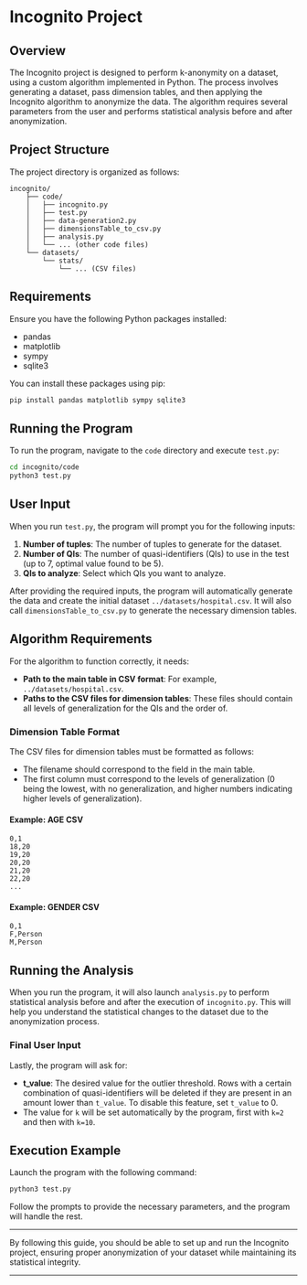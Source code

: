 
# Incognito Project

## Overview
The Incognito project is designed to perform k-anonymity on a dataset, using a custom algorithm implemented in Python. The process involves generating a dataset, pass dimension tables, and then applying the Incognito algorithm to anonymize the data. The algorithm requires several parameters from the user and performs statistical analysis before and after anonymization.

## Project Structure
The project directory is organized as follows:

```
incognito/
    ├── code/
    │   ├── incognito.py
    │   ├── test.py
    │   ├── data-generation2.py
    │   ├── dimensionsTable_to_csv.py
    │   ├── analysis.py
    │   └── ... (other code files)
    └── datasets/
        └── stats/
            └── ... (CSV files)
```

## Requirements
Ensure you have the following Python packages installed:
- pandas
- matplotlib
- sympy
- sqlite3

You can install these packages using pip:
```bash
pip install pandas matplotlib sympy sqlite3
```

## Running the Program
To run the program, navigate to the `code` directory and execute `test.py`:
```bash
cd incognito/code
python3 test.py
```

## User Input
When you run `test.py`, the program will prompt you for the following inputs:
1. **Number of tuples**: The number of tuples to generate for the dataset.
2. **Number of QIs**: The number of quasi-identifiers (QIs) to use in the test (up to 7, optimal value found to be 5).
3. **QIs to analyze**: Select which QIs you want to analyze.


After providing the required inputs, the program will automatically generate the data and create the initial dataset `../datasets/hospital.csv`. It will also call `dimensionsTable_to_csv.py` to generate the necessary dimension tables.

## Algorithm Requirements
For the algorithm to function correctly, it needs:
- **Path to the main table in CSV format**: For example, `../datasets/hospital.csv`.
- **Paths to the CSV files for dimension tables**: These files should contain all levels of generalization for the QIs and the order of.

### Dimension Table Format
The CSV files for dimension tables must be formatted as follows:
- The filename should correspond to the field in the main table.
- The first column must correspond to the levels of generalization (0 being the lowest, with no generalization, and higher numbers indicating higher levels of generalization).

#### Example: AGE CSV
```
0,1
18,20
19,20
20,20
21,20
22,20
...
```

#### Example: GENDER CSV
```
0,1
F,Person
M,Person
```

## Running the Analysis
When you run the program, it will also launch `analysis.py` to perform statistical analysis before and after the execution of `incognito.py`. This will help you understand the statistical changes to the dataset due to the anonymization process.

### Final User Input
Lastly, the program will ask for:
- **t_value**: The desired value for the outlier threshold. Rows with a certain combination of quasi-identifiers will be deleted if they are present in an amount lower than `t_value`. To disable this feature, set `t_value` to 0.
- The value for `k` will be set automatically by the program, first with `k=2` and then with `k=10`.


## Execution Example
Launch the program with the following command:
```bash
python3 test.py
```
Follow the prompts to provide the necessary parameters, and the program will handle the rest.

---

By following this guide, you should be able to set up and run the Incognito project, ensuring proper anonymization of your dataset while maintaining its statistical integrity.

---

